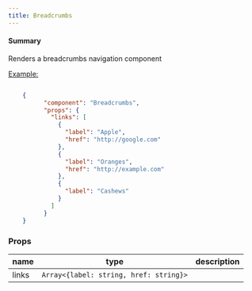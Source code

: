 ```yaml
---
title: Breadcrumbs
---
```


#### Summary

Renders a breadcrumbs navigation component

<u>Example:</u>

```JSON

    {
          "component": "Breadcrumbs",
          "props": {
            "links": [
              {
                "label": "Apple",
                "href": "http://google.com"
              },
              {
                "label": "Oranges",
                "href": "http://example.com"
              },
              {
                "label": "Cashews"
              }
            ]
          }
    }

```

### Props

| name  | type                                   | description |
| ----- | -------------------------------------- | ----------- |
| links | `Array<{label: string, href: string}>` |             |
